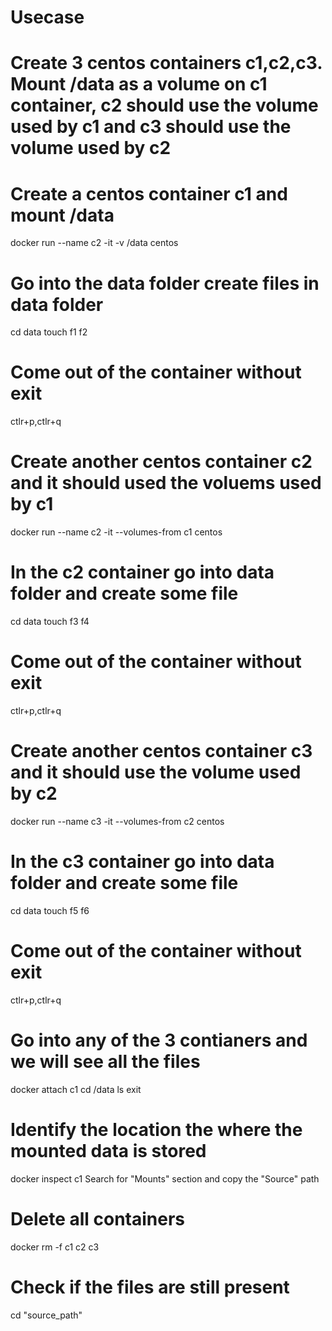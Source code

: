 # Usecase
# Create 3 centos containers c1,c2,c3. Mount /data as a volume on c1 container, c2 should use the volume used by c1 and c3 should use the volume used by c2
# Create a centos container c1 and mount /data 
docker run --name c2 -it -v /data centos
# Go into the data folder create files in data folder
cd data
touch f1 f2
# Come out of the container without exit
ctlr+p,ctlr+q
# Create another centos container c2 and it should used the voluems used by c1
docker run --name c2 -it --volumes-from c1 centos  
# In the c2 container go into data folder and create some file
cd data
touch f3 f4
# Come out of the container without exit
ctlr+p,ctlr+q
# Create another centos container c3 and it should use the volume used by c2
docker run --name c3 -it --volumes-from c2 centos
# In the c3 container go into data folder and create some file
cd data
touch f5 f6
# Come out of the container without exit
ctlr+p,ctlr+q
# Go into any of the 3 contianers and we will see all the files
docker attach c1
cd /data
ls
exit
# Identify the location the where the mounted data is stored
docker inspect c1
Search for "Mounts" section and copy the "Source" path
# Delete all containers
docker rm -f c1 c2 c3
# Check if the files are still present
cd "source_path"
